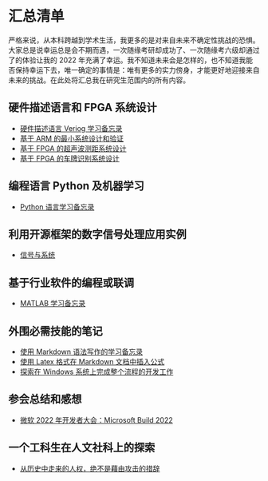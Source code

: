 # 汇总清单
严格来说，从本科跨越到学术生活，我更多的是对来自未来不确定性挑战的恐惧。大家总是说幸运总是会不期而遇，一次随缘考研却成功了、一次随缘考六级却通过了的体验让我的 2022 年充满了幸运。我不知道未来会是怎样的，也不知道我能否保持幸运下去，唯一确定的事情是：唯有更多的实力傍身，才能更好地迎接来自未来的挑战。在此处将汇总我在研究生范围内的所有内容。
## 硬件描述语言和 FPGA 系统设计
  * [硬件描述语言 Veriog 学习备忘录](https://github.com/MongooseOrion/MyVerilogLearning)
  * [基于 ARM 的最小系统设计和验证](https://github.com/MongooseOrion/SoC_Miniaturized_system_based_on_M3)
  * [基于 FPGA 的超声波测距系统设计](https://github.com/MongooseOrion/UltraSonic-Design_based-on-FPGA)
  * [基于 FPGA 的车牌识别系统设计](https://github.com/MongooseOrion/LPR-based-on-Cortex-M3-in-FPGA)
  
## 编程语言 Python 及机器学习
  * [Python 语言学习备忘录](https://github.com/MongooseOrion/MyPythonLearning)
  
## 利用开源框架的数字信号处理应用实例
  * [信号与系统]()

## 基于行业软件的编程或联调
  * [MATLAB 学习备忘录]()

## 外围必需技能的笔记
  * [使用 Markdown 语法写作的学习备忘录](https://github.com/MongooseOrion/Senses/blob/main/document/markdown_notes.md)
  * [使用 Latex 格式在 Markdown 文档中插入公式](https://github.com/MongooseOrion/Senses/blob/main/document/latex_formula.md)
  * [探索在 Windows 系统上完成整个流程的开发工作]()

## 参会总结和感想
  * [微软 2022 年开发者大会：Microsoft Build 2022](https://github.com/MongooseOrion/Senses/blob/main/conference/Build_2022.md)

## 一个工科生在人文社科上的探索
  * [从历史中走来的人权，绝不是藉由攻击的措辞]()
